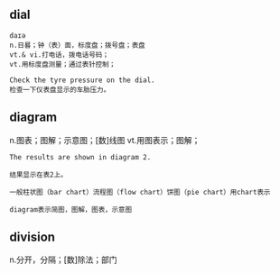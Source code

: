 ## dial
```
daɪə
n.日晷；钟（表）面，标度盘；拨号盘；表盘
vt.& vi.打电话，拨电话号码；
vt.用标度盘测量；通过表针控制；

Check the tyre pressure on the dial.
检查一下仪表盘显示的车胎压力。
```

## diagram
n.图表；图解；示意图；[数]线图
vt.用图表示；图解；
```
The results are shown in diagram 2.

结果显示在表2上。

一般柱状图（bar chart）流程图（flow chart）饼图（pie chart）用chart表示 

diagram表示简图，图解，图表，示意图
```

## division
n.分开，分隔；[数]除法；部门